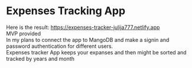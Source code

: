 # Expenses Tracking App
Here is the result: https://expenses-tracker-julija777.netlify.app
<br/>
MVP provided <br/>
In my plans to connect the app to MangoDB and make a signin and password authentication for different users.<br/>
Expenses tracker App keeps your expanses and then might be sorted and tracked by years and month<br/>

